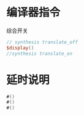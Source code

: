 # 编译器指令

综合开关

```verilog
// synthesis translate_off
$display()
//synthesis translate_on
```

# 延时说明

```verilog
#()
#()
#()
```

